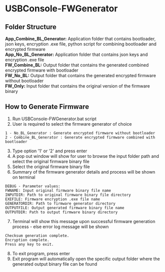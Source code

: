 # USBConsole-FWGenerator
## Folder Structure 
**App_Combine_BL_Generator:** Application folder that contains bootloader, json keys, encryption .exe file, python script for combining bootloader and encrypted firmware  
**App_No_BL_Generator:** Application folder that contains json keys and encryption .exe file  
**FW_Combine_BL:** Output folder that contains the generated combined encrypted firmware with bootloader  
**FW_No_BL:** Output folder that contains the generated encrypted firmware without bootloader  
**FW_Only:** Input folder that contains the original version of the firmware binary  
## How to Generate Firmware 
1. Run USBConsole-FWGenerator.bat script  
2. User is required to select the firmware generator of choice 
```
1 - No_BL_Generator : Generate encrypted firmware without bootloader
2 - Combine_BL_Generator : Generate encrypted firmware combined with bootloader
```
3. Type option '1' or '2' and press enter
4. A pop out window will show for user to browse the input folder path and select the original firmware binary file 
5. Select the original firmware binary file
6. Summary of the firmware generator details and process will be shown on terminal 
```
DEBUG - Parameter values: 
FWNAME: Input original firmware binary file name
INPUTDIR: Path to original firmware binary file directory
EXEFILE: Firmware encryption .exe file name
GENERATORDIR: Path to firmware generator directory
OUTPUTFILE: Output generated firmware binary file name
OUTPUTDIR: Path to output firmware binary directory
```
7. Terminal will show this message upon successful firmware generation process - else error log message will be shown
```
Checksum generation complete.
Encryption complete.
Press any key to exit.
```
8. To exit program, press enter 
9. Exit program will automatically open the specific output folder where the generated output binary file can be found

